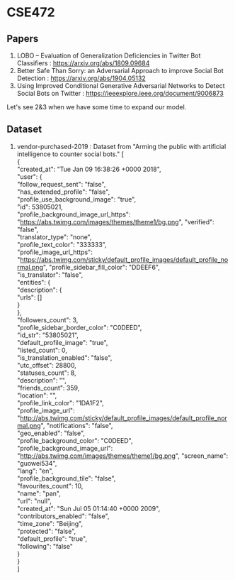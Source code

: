 # CSE472

## Papers

1. LOBO – Evaluation of Generalization Deficiencies in Twitter Bot Classifiers : https://arxiv.org/abs/1809.09684
2. Better Safe Than Sorry: an Adversarial Approach to improve Social Bot Detection : https://arxiv.org/abs/1904.05132
3. Using Improved Conditional Generative Adversarial Networks to Detect Social Bots on Twitter : https://ieeexplore.ieee.org/document/9006873

Let's see 2&3 when we have some time to expand our model.


## Dataset
1. vendor-purchased-2019 : Dataset from "Arming the public with artificial intelligence to counter social bots."
[                                                                               
    {                                                                           
        "created_at": "Tue Jan 09 16:38:26 +0000 2018",                         
        "user": {                                                               
            "follow_request_sent": "false",                                     
            "has_extended_profile": "false",                                    
            "profile_use_background_image": "true",                             
            "id": 53805021,                                                     
            "profile_background_image_url_https": "https://abs.twimg.com/images/themes/theme1/bg.png",
            "verified": "false",                                                
            "translator_type": "none",                                          
            "profile_text_color": "333333",                                     
            "profile_image_url_https": "https://abs.twimg.com/sticky/default_profile_images/default_profile_normal.png",
            "profile_sidebar_fill_color": "DDEEF6",                             
            "is_translator": "false",                                           
            "entities": {                                                       
                "description": {                                                
                    "urls": []                                                  
                }                                                               
            },                                                                  
            "followers_count": 3,                                               
            "profile_sidebar_border_color": "C0DEED",                           
            "id_str": "53805021",                                               
            "default_profile_image": "true",                                    
            "listed_count": 0,                                                  
            "is_translation_enabled": "false",                                  
            "utc_offset": 28800,                                                
            "statuses_count": 8,                                                
            "description": "",                                                  
            "friends_count": 359,                                               
            "location": "",                                                     
            "profile_link_color": "1DA1F2",                                     
            "profile_image_url": "http://abs.twimg.com/sticky/default_profile_images/default_profile_normal.png",
            "notifications": "false",                                           
            "geo_enabled": "false",                                             
            "profile_background_color": "C0DEED",                               
            "profile_background_image_url": "http://abs.twimg.com/images/themes/theme1/bg.png",
            "screen_name": "guowei534",                                         
            "lang": "en",                                                       
            "profile_background_tile": "false",                                 
            "favourites_count": 10,                                             
            "name": "pan",                                                      
            "url": "null",                                                      
            "created_at": "Sun Jul 05 01:14:40 +0000 2009",                     
            "contributors_enabled": "false",                                    
            "time_zone": "Beijing",                                             
            "protected": "false",                                               
            "default_profile": "true",                                          
            "following": "false"                                                
        }                                                                       
    }                                                                           
]                
